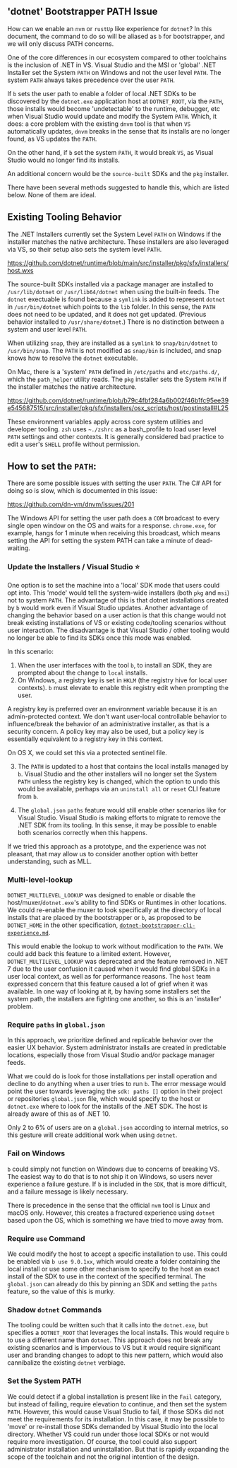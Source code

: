 ## 'dotnet' Bootstrapper PATH Issue

How can we enable an `nvm` or `rustUp` like experience for `dotnet`? In this document, the command to do so will be aliased as `b` for bootstrapper, and we will only discuss PATH concerns.

One of the core differences in our ecosystem compared to other toolchains is the inclusion of .NET in VS. Visual Studio and the MSI or 'global' .NET Installer set the System `PATH` on Windows and not the user level `PATH`. The system `PATH` always takes precedence over the user `PATH`.

If `b` sets the user path to enable a folder of local .NET SDKs to be discovered by the `dotnet.exe` application host at `DOTNET_ROOT`, via the `PATH`, those installs would become 'undetectable' to the runtime, debugger, etc when Visual Studio would update and modify the System `PATH`. Which, it does:  a core problem with the existing `dnvm` tool is that when `VS` automatically updates, `dnvm` breaks in the sense that its installs are no longer found, as VS updates the `PATH`.

On the other hand, if `b` set the system `PATH`, it would break `VS`, as Visual Studio would no longer find its installs.

An additional concern would be the `source-built` SDKs and the `pkg` installer.

There have been several methods suggested to handle this, which are listed below. None of them are ideal.

## Existing Tooling Behavior

The .NET Installers currently set the System Level `PATH` on Windows if the installer matches the native architecture. These installers are also leveraged via VS, so their setup also sets the system level `PATH`.

https://github.com/dotnet/runtime/blob/main/src/installer/pkg/sfx/installers/host.wxs

The source-built SDKs installed via a package manager are installed to `/usr/lib/dotnet` or `/usr/lib64/dotnet` when using the built-in feeds. The `dotnet` exectuable is found because a `symlink` is added to represent `dotnet` in `/usr/bin/dotnet` which points to the `lib` folder. In this sense, the `PATH` does not need to be updated, and it does not get updated. (Previous behavior installed to `/usr/share/dotnet`.) There is no distinction between a system and user level `PATH`.

When utilizing `snap`, they are installed as a `symlink` to `snap/bin/dotnet` to `/usr/bin/snap`. The `PATH` is not modified as `snap/bin` is included, and snap knows how to resolve the `dotnet` executable.

On Mac, there is a 'system' `PATH` defined in `/etc/paths` and `etc/paths.d/`, which the `path_helper` utility reads. The `pkg` installer sets the System `PATH` if the installer matches the native architecture.

https://github.com/dotnet/runtime/blob/b79c4fbf284a6b002f46b1fc95ee39e545687515/src/installer/pkg/sfx/installers/osx_scripts/host/postinstall#L25

 These environment variables apply across core system utilities and developer tooling. `zsh` uses `~./zshrc` as a bash_profile to load user level `PATH` settings and other contexts. It is generally considered bad practice to edit a user's `SHELL` profile without permission.

## How to set the `PATH`:

There are some possible issues with setting the user `PATH`.
The C# API for doing so is slow, which is documented in this issue:

https://github.com/dn-vm/dnvm/issues/201

The Windows API for setting the user path does a `COM` broadcast to every single open window on the OS and waits for a response. `chrome.exe`, for example, hangs for 1 minute when receiving this broadcast, which means setting the API for setting the system PATH can take a minute of dead-waiting.


### Update the Installers / Visual Studio :star:

One option is to set the machine into a 'local' SDK mode that users could opt into. This 'mode' would tell the system-wide installers (both `pkg` and `msi`) not to system `PATH`. The advantage of this is that dotnet installations created by `b` would work even if Visual Studio updates. Another advantage of changing the behavior based on a user action is that this change would not break existing installations of VS or existing code/tooling scenarios without user interaction. The disadvantage is that Visual Studio / other tooling would no longer be able to find its SDKs once this mode was enabled.

In this scenario:
1. When the user interfaces with the tool `b`, to install an SDK, they are prompted about the change to `local` installs.
2. On Windows, a registry key is set in `HKLM` (the registry hive for local user contexts). `b` must elevate to enable this registry edit when prompting the user.

A registry key is preferred over an environment variable because it is an admin-protected context. We don't want user-local controllable behavior to influence/break the behavior of an administrative installer, as that is a security concern. A policy key may also be used, but a policy key is essentially equivalent to a registry key in this context.

On OS X, we could set this via a protected sentinel file.

3. The `PATH` is updated to a host that contains the local installs managed by `b`. Visual Studio and the other installers will no longer set the System `PATH` unless the registry key is changed, which the option to undo this would be available, perhaps via an `uninstall all` or `reset` CLI feature from `b`.

4. The `global.json` `paths` feature would still enable other scenarios like for Visual Studio. Visual Studio is making efforts to migrate to remove the .NET SDK from its tooling. In this sense, it may be possible to enable both scenarios correctly when this happens.

If we tried this approach as a prototype, and the experience was not pleasant, that may allow us to consider another option with better understanding, such as MLL.

### Multi-level-lookup

`DOTNET_MULTILEVEL_LOOKUP` was designed to enable or disable the host/muxer/`dotnet.exe`'s ability to find SDKs or Runtimes in other locations. We could re-enable the muxer to look specifically at the directory of local installs that are placed by the bootstrapper or `b`, as proposed to be `DOTNET_HOME` in the other specification, [`dotnet-bootstrapper-cli-experience.md`](./dotnet-bootstrapper-cli-experience.md).

This would enable the lookup to work without modification to the `PATH`. We could add back this feature to a limited extent. However, `DOTNET_MULTILEVEL_LOOKUP` was deprecated and the feature removed in .NET 7 due to the user confusion it caused when it would find global SDKs in a user local context, as well as for performance reasons. The `host` team expressed concern that this feature caused a lot of grief when it was available. In one way of looking at it, by having some installers set the system path, the installers are fighting one another, so this is an 'installer' problem.

### Require `paths` in `global.json`

In this approach, we prioritize defined and replicable behavior over the easier UX behavior. System administrator installs are created in predictable locations, especially those from Visual Studio and/or package manager feeds.

What we could do is look for those installations per install operation and decline to do anything when a user tries to run `b`. The error message would point the user towards leveraging the `sdk: paths []` option in their project or repositories `global.json` file, which would specify to the host or `dotnet.exe` where to look for the installs of the .NET SDK. The host is already aware of this as of .NET 10.

Only 2 to 6% of users are on a `global.json` according to internal metrics, so this gesture will create additional work when using `dotnet`.

### Fail on Windows

`b` could simply not function on Windows due to concerns of breaking VS. The easiest way to do that is to not ship it on Windows, so users never experience a failure gesture. If `b` is included in the `SDK`, that is more difficult, and a failure message is likely necessary.

There is precedence in the sense that the official `nvm` tool is Linux and macOS only. However, this creates a fractured experience using `dotnet` based upon the OS, which is something we have tried to move away from.

### Require `use` Command

We could modify the host to accept a specific installation to use. This could be enabled via `b use 9.0.1xx`, which would create a folder containing the local install or use some other mechanism to specify to the host an exact install of the SDK to use in the context of the specified terminal. The `global.json` can already do this by pinning an SDK and setting the `paths` feature, so the value of this is murky.

### Shadow `dotnet` Commands

The tooling could be written such that it calls into the `dotnet.exe`, but specifies a `DOTNET_ROOT` that leverages the local installs. This would require `b` to use a different name than `dotnet`. This approach does not break any existing scenarios and is impervious to VS but it would require significant user and branding changes to adopt to this new pattern, which would also cannibalize the existing `dotnet` verbiage.

### Set the System PATH

We could detect if a global installation is present like in the `Fail` category, but instead of failing, require elevation to continue, and then set the system `PATH`. However, this would cause Visual Studio to fail, if those SDKs did not meet the requirements for its installation. In this case, it may be possible to 'move' or re-install those SDKs demanded by Visual Studio into the local directory. Whether VS could run under those local SDKs or not would require more investigation. Of course, the tool could also support administrator installation and uninstallation. But that is rapidly expanding the scope of the toolchain and not the original intention of the design.
